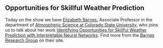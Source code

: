 ## Opportunities for Skillful Weather Prediction

Today on the show we have [Elizabeth Barnes](https://twitter.com/atmosbarnes), Associate Professor in the department of [Atmospheric Science at Colorado State University](https://twitter.com/CSUAtmosSci), who joins us to talk about her work [Identifying Opportunities for Skillful Weather Prediction with Interpretable Neural Networks](https://arxiv.org/abs/2012.07830).  Find more from the [Barnes Research Group](https://sites.google.com/view/barnesgroup-csu/home?authuser=0) on their site.
